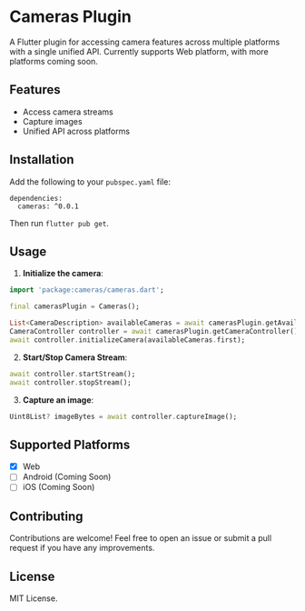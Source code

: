 # Cameras Plugin

A Flutter plugin for accessing camera features across multiple platforms with a single unified API. Currently supports Web platform, with more platforms coming soon.

## Features

- Access camera streams
- Capture images
- Unified API across platforms

## Installation

Add the following to your `pubspec.yaml` file:

```
dependencies:
  cameras: ^0.0.1
```

Then run `flutter pub get`.

## Usage

1. **Initialize the camera**:

```dart
import 'package:cameras/cameras.dart';

final camerasPlugin = Cameras();

List<CameraDescription> availableCameras = await camerasPlugin.getAvailableCameras();
CameraController controller = await camerasPlugin.getCameraController();
await controller.initializeCamera(availableCameras.first);
```

2. **Start/Stop Camera Stream**:

```dart
await controller.startStream();
await controller.stopStream();
```

3. **Capture an image**:

```dart
Uint8List? imageBytes = await controller.captureImage();
```

## Supported Platforms

- [x] Web
- [ ] Android (Coming Soon)
- [ ] iOS (Coming Soon)

## Contributing

Contributions are welcome! Feel free to open an issue or submit a pull request if you have any improvements.

## License

MIT License.
